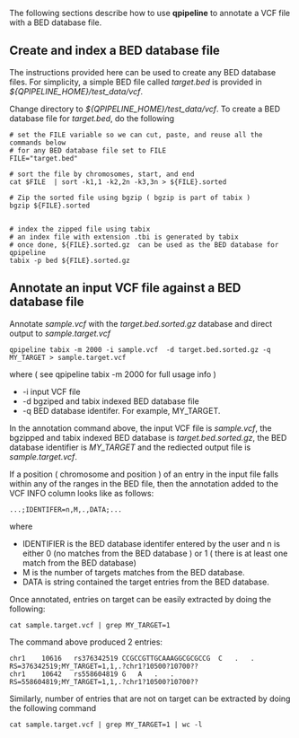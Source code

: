 

The following sections describe how to use **qpipeline** to annotate a VCF file with a BED database file.

## Create and index a BED database file 

The instructions provided here can be used to create any BED database files.  For simplicity, a simple BED file called _target.bed_ is provided in _${QPIPELINE_HOME}/test_data/vcf_.  

Change directory to _${QPIPELINE_HOME}/test_data/vcf_.  To create a BED database file for _target.bed_, do the following
```
# set the FILE variable so we can cut, paste, and reuse all the commands below
# for any BED database file set to FILE
FILE="target.bed"

# sort the file by chromosomes, start, and end
cat $FILE  | sort -k1,1 -k2,2n -k3,3n > ${FILE}.sorted

# Zip the sorted file using bgzip ( bgzip is part of tabix )
bgzip ${FILE}.sorted


# index the zipped file using tabix
# an index file with extension .tbi is generated by tabix
# once done, ${FILE}.sorted.gz  can be used as the BED database for qpipeline
tabix -p bed ${FILE}.sorted.gz 
```



## Annotate an input VCF file against a BED database file

Annotate _sample.vcf_ with the _target.bed.sorted.gz_ database and direct output to _sample.target.vcf_
```
qpipeline tabix -m 2000 -i sample.vcf  -d target.bed.sorted.gz -q MY_TARGET > sample.target.vcf 
```
where ( see qpipeline tabix -m 2000 for full usage info )
* -i input VCF file 
* -d bgziped and tabix indexed BED database file 
* -q BED database identifer.  For example, MY_TARGET.

In the annotation command above, the input VCF file is _sample.vcf_, the bgzipped and tabix indexed BED database is _target.bed.sorted.gz_, the BED database identifier is _MY_TARGET_ and the rediected output file is _sample.target.vcf_.

If a position ( chromosome and position ) of an entry in the input file falls within any of the ranges in the BED file, then the annotation added to the VCF INFO column looks like as follows:

```
...;IDENTIFER=n,M,.,DATA;...
```
where 

* IDENTIFIER is the BED database identifer entered by the user and n is either 0 (no matches from the BED database ) or 1 ( there is at least one match from the BED database)
* M is the number of targets matches from the BED database. 
* DATA is string contained the target entries from the BED database.


Once annotated, entries on target can be easily extracted by doing the following:
```
cat sample.target.vcf | grep MY_TARGET=1
```
The command above produced 2 entries:
```
chr1	10616	rs376342519	CCGCCGTTGCAAAGGCGCGCCG	C	.	.	RS=376342519;MY_TARGET=1,1,.?chr1?10500?10700??
chr1	10642	rs558604819	G	A	.	.	RS=558604819;MY_TARGET=1,1,.?chr1?10500?10700??
```

Similarly, number of entries that are not on target can be extracted by doing the following command
```
cat sample.target.vcf | grep MY_TARGET=1 | wc -l 
```




